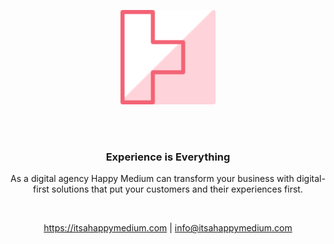 <p align="center"><a href="https://itsahappymedium.com" target="_blank"><img src="profile/logo.svg" width="30%" /></a></p>

<br /><br />

<h3 align="center">Experience is Everything</h3>

<p align="center">As a digital agency Happy Medium can transform your business with digital-first solutions that put your customers and their experiences first.</p>

<br />

<p align="center"><a href="https://itsahappymedium.com" target="_blank">https://itsahappymedium.com</a> | <a href="mailto:info@itsahappymedium.com">info@itsahappymedium.com</a></p>